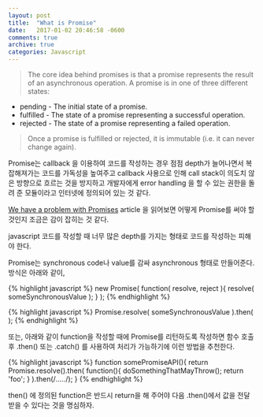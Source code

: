 ```yaml
---
layout: post
title:  "What is Promise"
date:   2017-01-02 20:46:58 -0600
comments: true
archive: true
categories: Javascript
---
```


> The core idea behind promises is that a promise represents the result of an asynchronous operation. A promise is in one of three different states:
>
 * pending - The initial state of a promise.
 * fulfilled - The state of a promise representing a successful operation.
 * rejected - The state of a promise representing a failed operation.
>
> Once a promise is fulfilled or rejected, it is immutable \(i.e. it can never change again\).

Promise는 callback 을 이용하여 코드를 작성하는 경우 점점 depth가 늘어나면서 복잡해져가는 코드를 가독성을 높여주고 callback 사용으로 인해 call stack이 의도치 않은 방향으로 흐르는 것을 방지하고 개발자에게 error handling 을 할 수 있는 권한을 돌려 준 모듈이라고 인터넷에 정의되어 있는 것 같다.

[We have a problem with Promises][We-have-a-problem-with-Promises] article 을 읽어보면 어떻게 Promise를 써야 할 것인지 조금은 감이 잡히는 것 같다.

javascript 코드를 작성할 때 너무 많은 depth를 가지는 형태로 코드를 작성하는 피해야 한다.

Promise는 synchronous code나 value를 감싸 asynchronous 형태로 만들어준다. 방식은 아래와 같이,

{% highlight javascript %}
new Promise( function( resolve, reject ){
  resolve( someSynchronousValue );
} );
{% endhighlight %}

{% highlight javascript %}
Promise.resolve( someSynchronousValue ).then( );
{% endhighlight %}

또는, 아래와 같이 function을 작성할 때에 Promise를 리턴하도록 작성하면 함수 호출 후 .then\(\) 또는 .catch\(\) 를 사용하여 처리가 가능하기에 이런 방법을 추천한다.

{% highlight javascript %}
function somePromiseAPI(){
  return Promise.resolve().then( function(){
    doSomethingThatMayThrow();
    return 'foo';
  } ).then(/*.....*/);
}
{% endhighlight %}

then() 에 정의된 function은 반드시 return을 해 주어야 다음 .then()에서 값을 전달 받을 수 있다는 것을 명심하자.

[We-have-a-problem-with-Promises]: https://pouchdb.com/2015/05/18/we-have-a-problem-with-promises.html?utm_source=javascriptweekly&utm_medium=email